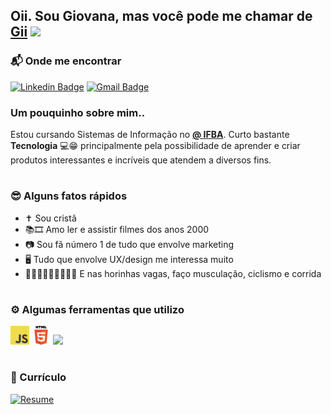 <h2>Oii. Sou Giovana, mas você pode me chamar de <a href="https://github.com/DiovanaS">Gii</a> <img height="30px" src="https://slackmojis.com/emojis/3643-cool-doge/download"></h2>
</h1>


### 📬 Onde me encontrar
[![Linkedin Badge](https://img.shields.io/badge/-LinkedIn-blue?style=flat-square&logo=Linkedin&logoColor=white&link=https://www.linkedin.com/in/giovana-silva-94a739214)](https://www.linklinkedin.com/in/giovana-silva-94a739214)
[![Gmail Badge](https://img.shields.io/badge/-Gmail-d14836?style=flat-square&logo=Gmail&logoColor=white&link=mailto:giovanasds1923@gmail.com)](mailto:giovanasds1923@gmail.com)
</h1>

### Um pouquinho sobre mim..
Estou cursando Sistemas de Informação no **[@ IFBA](https://portal.ifba.edu.br/)**. Curto bastante **Tecnologia** 💻😁 principalmente pela possibilidade de aprender e criar produtos interessantes e incríveis que atendem a diversos fins.
<h1></h1>

### 😎 Alguns fatos rápidos

  - ✝️ Sou cristã 
  - 📚🎞️ Amo ler e assistir filmes dos anos 2000
  - 📷 Sou fã número 1 de tudo que envolve marketing
  - 🖥️ Tudo que envolve UX/design me interessa muito
  - 🏋🏾‍♀️🚴🏾‍♀️🏃🏾‍♀️ E nas horinhas vagas, faço musculação, ciclismo e corrida

<h1> </h1>

### ⚙️ Algumas ferramentas que utilizo
<code><img height="30" src="https://raw.githubusercontent.com/github/explore/80688e429a7d4ef2fca1e82350fe8e3517d3494d/topics/javascript/javascript.png"></code>
<code><img height="30" src="https://raw.githubusercontent.com/github/explore/80688e429a7d4ef2fca1e82350fe8e3517d3494d/topics/html/html.png"></code>
<code><img height="30" src="https://avatars1.githubusercontent.com/u/2918581?s=200&v=4"></code>


<h1> </h1>

### 📃 Currículo

  [![Resume](https://img.shields.io/badge/Resume-222B3C?style=for-the-badge&logo=todoist&logoColor=white)](https://diovanas.github.io/resume/)

